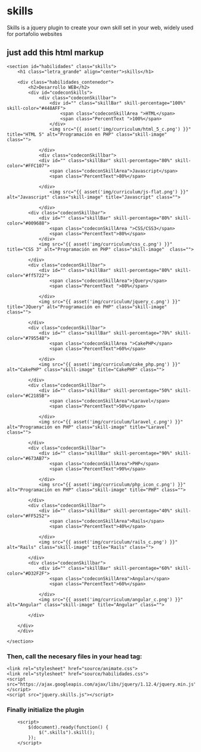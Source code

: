 # skills
Skills is a jquery plugin to create your own skill set in your web, widely used for portafolio websites

##  just add this html markup

 
    <section id="habilidades" class="skills">
    	<h1 class="letra_grande" align="center">skills</h1>
    	
    	<div class="habilidades_contenedor">
    		<h2>Desarrollo WEB</h2>
    		<div id="codeconSkills">
    			<div class="codeconSkillbar">
    				<div id="" class="skillBar" skill-percentage="100%" skill-color="#448AFF"> 
    					<span class="codeconSkillArea ">HTML</span>
    					<span class="PercentText ">100%</span>
    				</div>
    		      	<img src="{{ asset('img/curriculum/html_5_c.png') }}" title="HTML 5" alt="Programación en PHP" class="skill-image"  class="">
    
    			</div>
    			<div class="codeconSkillbar">
    			<div id="" class="skillBar" skill-percentage="80%" skill-color="#FFC107">
    				<span class="codeconSkillArea">Javascript</span>
    				<span class="PercentText">80%</span>
    
    			</div>
    	      		<img src="{{ asset('img/curriculum/js-flat.png') }}" alt="Javascript" class="skill-image" title="Javascript" class="">
    
    			</div>
    		<div class="codeconSkillbar">
    			<div id="" class="skillBar" skill-percentage="80%" skill-color="#009688">
    				<span class="codeconSkillArea ">CSS/CSS3</span>
    				<span class="PercentText">80%</span>
    			</div>
    	      	<img src="{{ asset('img/curriculum/css_c.png') }}" title="CSS 3" alt="Programación en PHP" class="skill-image"  class="">
    
    		</div>
    		<div class="codeconSkillbar">
    			<div id="" class="skillBar" skill-percentage="80%" skill-color="#ff5722">
    				<span class="codeconSkillArea">jQuery</span>
    				<span class="PercentText ">80%</span>
    
    			</div>
    	      	<img src="{{ asset('img/curriculum/jquery_c.png') }}" title="JQuery" alt="Programación en PHP" class="skill-image"  class="">
    
    		</div>
    		<div class="codeconSkillbar">
    			<div id="" class="skillBar" skill-percentage="70%" skill-color="#795548">
    				<span class="codeconSkillArea ">CakePHP</span>
    				<span class="PercentText">60%</span>
    
    			</div>
    	      	<img src="{{ asset('img/curriculum/cake_php.png') }}" alt="CakePHP" class="skill-image" title="CakePHP" class="">
    
    		</div>
    		<div class="codeconSkillbar">
    			<div id="" class="skillBar" skill-percentage="50%" skill-color="#C2185B">
    				<span class="codeconSkillArea">Laravel</span>
    				<span class="PercentText">50%</span>
    
    			</div>
    	      	<img src="{{ asset('img/curriculum/laravel_c.png') }}" alt="Programación en PHP" class="skill-image" title="Laravel" class="">
    
    		</div>
    		<div class="codeconSkillbar">
    			<div id="" class="skillBar" skill-percentage="90%" skill-color="#673AB7">
    				<span class="codeconSkillArea">PHP</span>
    				<span class="PercentText">90%</span>
    
    			</div>
    	      	<img src="{{ asset('img/curriculum/php_icon_c.png') }}" alt="Programación en PHP" class="skill-image" title="PHP" class="">
    
    		</div>
    		<div class="codeconSkillbar">
    			<div id="" class="skillBar" skill-percentage="40%" skill-color="#FF5252">
    				<span class="codeconSkillArea">Rails</span>
    				<span class="PercentText">40%</span>
    
    			</div>
    	      	<img src="{{ asset('img/curriculum/rails_c.png') }}" alt="Rails" class="skill-image" title="Rails" class="">
    
    		</div>
    		<div class="codeconSkillbar">
    			<div id="" class="skillBar" skill-percentage="60%" skill-color="#D32F2F">
    				<span class="codeconSkillArea">Angular</span>
    				<span class="PercentText">60%</span>
    
    			</div>
    	      	<img src="{{ asset('img/curriculum/angular_c.png') }}" alt="Angular" class="skill-image" title="Angular" class="">
    
    		</div>
    		
    	</div>
    	</div>
    
    </section>
	    

### Then, call the necesary files in your head tag:


    <link rel="stylesheet" href="source/animate.css">
  	<link rel="stylesheet" href="source/habilidades.css">
  	<script src="https://ajax.googleapis.com/ajax/libs/jquery/1.12.4/jquery.min.js"></script>
  	<script src="jquery.skills.js"></script>
  	
### Finally initialize the plugin
  	    <script>
      		$(document).ready(function() {
      			$(".skills").skill();
      		});
    	</script>
